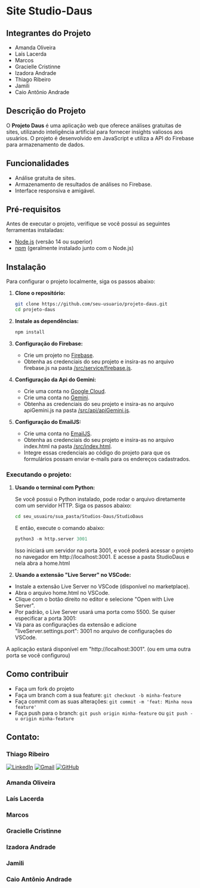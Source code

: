 # Site Studio-Daus

## Integrantes do Projeto

- Amanda Oliveira
- Laís Lacerda
- Marcos
- Gracielle Cristinne
- Izadora Andrade
- Thiago Ribeiro
- Jamili
- Caio Antônio Andrade

## Descrição do Projeto

O **Projeto Daus** é uma aplicação web que oferece análises gratuitas de sites, utilizando inteligência artificial para fornecer insights valiosos aos usuários. O projeto é desenvolvido em JavaScript e utiliza a API do Firebase para armazenamento de dados.

## Funcionalidades

- Análise gratuita de sites.
- Armazenamento de resultados de análises no Firebase.
- Interface responsiva e amigável.

## Pré-requisitos

Antes de executar o projeto, verifique se você possui as seguintes ferramentas instaladas:

- [Node.js](https://nodejs.org/) (versão 14 ou superior)
- [npm](https://www.npmjs.com/) (geralmente instalado junto com o Node.js)

## Instalação

Para configurar o projeto localmente, siga os passos abaixo:

1. **Clone o repositório:**
   ```bash
   git clone https://github.com/seu-usuario/projeto-daus.git
   cd projeto-daus
    ```

2. **Instale as dependências:**
   ```bash
   npm install
   ```

3. **Configuração do Firebase:**
    - Crie um projeto no [Firebase](https://console.firebase.google.com/).
    - Obtenha as credenciais do seu projeto e insira-as no arquivo firebase.js na pasta [/src/service/firebase.js](StudioDaus/src/service/firebase.js).

4. **Configuração da Api do Gemini:**
    - Crie uma conta no [Google Cloud](https://cloud.google.com/).
    - Crie uma conta no [Gemini](https://gemini.ai/).
    - Obtenha as credenciais do seu projeto e insira-as no arquivo apiGemini.js na pasta [/src/api/apiGemini.js](StudioDaus/src/api/apiGemini.js).

5. **Configuração do EmailJS:**
    - Crie uma conta no [EmailJS](https://emailjs.com/).
    - Obtenha as credenciais do seu projeto e insira-as no arquivo index.html na pasta [/src/index.html](StudioDaus/src/home.html).
    - Integre essas credenciais ao código do projeto para que os formulários possam enviar e-mails para os endereços cadastrados.

### Executando o projeto:

1. **Usando o terminal com Python:**

   Se você possui o Python instalado, pode rodar o arquivo diretamente com um servidor HTTP. Siga os passos abaixo:

   ```bash
   cd seu_usuairo/sua_pasta/Studios-Daus/StudioDaus
   ```

   E então, execute o comando abaixo:

   ```python
   python3 -m http.server 3001
   ```

   Isso iniciará um servidor na porta 3001, e você poderá acessar o projeto no navegador em http://localhost:3001.
   E acesse a pasta StudioDaus e nela abra a home.html

2. **Usando a extensão "Live Server" no VSCode:**

- Instale a extensão Live Server no VSCode (disponível no marketplace).
- Abra o arquivo home.html no VSCode.
- Clique com o botão direito no editor e selecione "Open with Live Server".
- Por padrão, o Live Server usará uma porta como 5500. Se quiser especificar a porta 3001:
- Vá para as configurações da extensão e adicione "liveServer.settings.port": 3001 no arquivo de configurações do VSCode.

A aplicação estará disponível em "http://localhost:3001". (ou em uma outra porta se você configurou)

## Como contribuir
* Faça um fork do projeto
* Faça um branch com a sua feature: `git checkout -b minha-feature`
* Faça commit com as suas alterações: `git commit -m 'feat: Minha nova feature'`
* Faça push para o branch: `git push origin minha-feature` ou `git push -u origin minha-feature`

## Contato:

### Thiago Ribeiro

[![LinkedIn](https://img.shields.io/badge/linkedin-0A66C2?style=for-the-badge&logo=linkedin&logoColor=white)](https://www.linkedin.com/in/thiago-ribeiro-139727260/)
[![Gmail](https://img.shields.io/badge/Gmail-D14836?style=for-the-badge&logo=gmail&logoColor=white)](mailto:thiagoralmeida23@gmail.com)
[![GitHub](https://img.shields.io/badge/github-181717?style=for-the-badge&logo=github&logoColor=white)](https://github.com/ThiagoRAlmeida2)

### Amanda Oliveira

### Laís Lacerda

### Marcos

### Gracielle Cristinne

### Izadora Andrade

### Jamili

### Caio Antônio Andrade